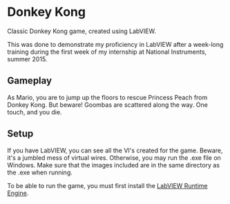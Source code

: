 Donkey Kong
===================================

Classic Donkey Kong game, created using LabVIEW.

This was done to demonstrate my proficiency in LabVIEW after a week-long training during the first week of my internship at National Instruments, summer 2015.

## Gameplay
As Mario, you are to jump up the floors to rescue Princess Peach from Donkey Kong. But beware! Goombas are scattered along the way. One touch, and you die.

## Setup
If you have LabVIEW, you can see all the VI's created for the game. Beware, it's a jumbled mess of virtual wires. Otherwise, you may run the .exe file on Windows. Make sure that the images included are in the same directory as the .exe when running.

To be able to run the game, you must first install the [LabVIEW Runtime Engine](http://www.ni.com/download/labview-run-time-engine-2015/5506/en/).
